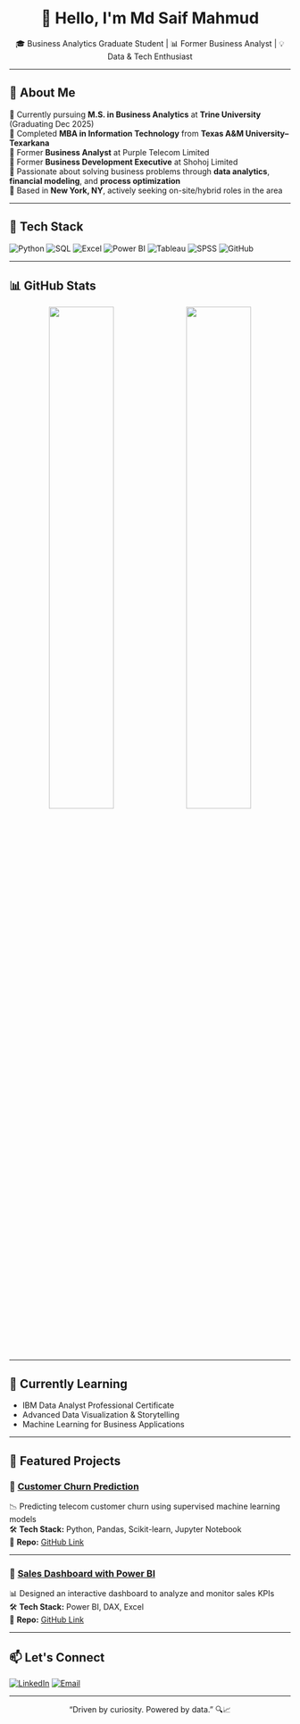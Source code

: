 <h1 align="center">👋 Hello, I'm Md Saif Mahmud</h1>

<p align="center">
🎓 Business Analytics Graduate Student | 📊 Former Business Analyst | 💡 Data & Tech Enthusiast  
</p>

---

## 🚀 About Me

🔹 Currently pursuing **M.S. in Business Analytics** at **Trine University** (Graduating Dec 2025)  
🔹 Completed **MBA in Information Technology** from **Texas A&M University–Texarkana**  
🔹 Former **Business Analyst** at Purple Telecom Limited  
🔹 Former **Business Development Executive** at Shohoj Limited  
🔹 Passionate about solving business problems through **data analytics**, **financial modeling**, and **process optimization**  
🔹 Based in **New York, NY**, actively seeking on-site/hybrid roles in the area  

---

## 🧰 Tech Stack

![Python](https://img.shields.io/badge/Python-306998?style=for-the-badge&logo=python&logoColor=white)
![SQL](https://img.shields.io/badge/SQL-FFCA28?style=for-the-badge&logo=postgresql&logoColor=black)
![Excel](https://img.shields.io/badge/Excel-217346?style=for-the-badge&logo=microsoft-excel&logoColor=white)
![Power BI](https://img.shields.io/badge/PowerBI-F2C811?style=for-the-badge&logo=powerbi&logoColor=black)
![Tableau](https://img.shields.io/badge/Tableau-E97627?style=for-the-badge&logo=tableau&logoColor=white)
![SPSS](https://img.shields.io/badge/SPSS-0044A3?style=for-the-badge&logo=ibm&logoColor=white)
![GitHub](https://img.shields.io/badge/GitHub-181717?style=for-the-badge&logo=github&logoColor=white)

---

## 📊 GitHub Stats

<p align="center">
  <img width="48%" src="https://github-readme-stats.vercel.app/api?username=mdsaifmahmud&show_icons=true&theme=radical" />
  <img width="48%" src="https://github-readme-streak-stats.herokuapp.com/?user=mdsaifmahmud&theme=radical" />
</p>

---

## 🧠 Currently Learning

- IBM Data Analyst Professional Certificate  
- Advanced Data Visualization & Storytelling  
- Machine Learning for Business Applications  

---

## 🌟 Featured Projects

### 📌 [Customer Churn Prediction](https://github.com/mdsaifmahmud/churn-prediction)
📉 Predicting telecom customer churn using supervised machine learning models  
🛠 **Tech Stack:** Python, Pandas, Scikit-learn, Jupyter Notebook  
📂 **Repo:** [GitHub Link](https://github.com/mdsaifmahmud/churn-prediction)

---

### 📌 [Sales Dashboard with Power BI](https://github.com/mdsaifmahmud/sales-dashboard)
📊 Designed an interactive dashboard to analyze and monitor sales KPIs  
🛠 **Tech Stack:** Power BI, DAX, Excel  
📂 **Repo:** [GitHub Link](https://github.com/mdsaifmahmud/sales-dashboard)

---

## 📫 Let's Connect

[![LinkedIn](https://img.shields.io/badge/LinkedIn-0A66C2?style=for-the-badge&logo=linkedin&logoColor=white)](https://linkedin.com/in/saifmahmudork)
[![Email](https://img.shields.io/badge/Email-D14836?style=for-the-badge&logo=gmail&logoColor=white)](mailto:saifmahmudork@gmail.com)

---

<p align="center">
  “Driven by curiosity. Powered by data.” 🔍📈  
</p>

